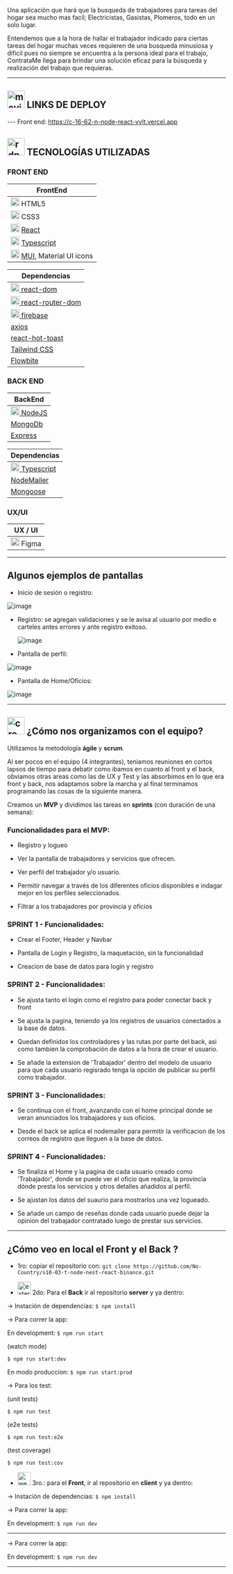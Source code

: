 


Una aplicación que hará que la busqueda de trabajadores para tareas del hogar sea mucho mas facíl; Electricistas, Gasistas, Plomeros, todo en un solo lugar. 

Entendemos que a la hora de hallar el trabajador indicado para ciertas tareas del hogar muchas veces requieren de una busqueda minusiosa y dificil pues no siempre se encuentra a la persona ideal para el trabajo, ContrataMe llega para brindar una solución eficaz para la búsqueda y realización del trabajo que requieras.

---

## <img width="40" height="40" src="https://img.icons8.com/cotton/40/movie-beginning--v1.png" alt="movie-beginning--v1"/> LINKS DE DEPLOY

--- Front end: https://c-16-62-n-node-react-vvlt.vercel.app



## <img width="40" height="40" src="https://img.icons8.com/ios-filled/40/rdp-connection.png" alt="rdp-connection"/>  TECNOLOGÍAS UTILIZADAS

### FRONT END

| FrontEnd |
| ------- |
| <img width="20" height="20" src="https://img.icons8.com/color/20/html-5--v1.png" alt="html-5"/> HTML5 |
| <img width="20" height="20" src="https://img.icons8.com/color/20/css3.png" alt="css3"/> CSS3 |
| <img width="20" height="20" src="https://img.icons8.com/office/20/react.png" alt="react"/> [React](https://react.dev/) |
| <img width="20" height="20" src="https://img.icons8.com/fluency/20/typescript--v1.png" alt="typescript--v1"/> [Typescript](https://www.typescriptlang.org/) |
| <img width="20" height="20" src="https://img.icons8.com/color/20/material-ui.png" alt="material-ui"/> [MUI](https://mui.com/), Material UI icons |


| Dependencias
| ------------- |
| [<img width="20" height="20" src="https://img.icons8.com/cute-clipart/20/react-native.png" alt="react"/> react-dom](https://www.npmjs.com/package/react-dom) |
| [<img width="20" height="20" src="https://img.icons8.com/cute-clipart/20/react-native.png" alt="react"/> react-router-dom](https://www.npmjs.com/package/react-router-dom) |
| [<img width="20" height="20" src="https://img.icons8.com/color/20/firebase.png" alt="firebase"/> firebase](https://firebase.google.com/) |
| [axios](https://axios-http.com/) |
| [react-hot-toast](https://react-hot-toast.com/) |
| [Tailwind CSS](https://tailwind.com) |
| [Flowbite](https://flowbite.com/) |


### BACK END

| BackEnd |
| -------- |
| [<img width="20" height="20" src="https://img.icons8.com/color/20/nodejs.png" alt="nodejs"/> NodeJS](https://nodejs.org/en) |
| [MongoDb](https://www.mongodb.com/es) |
| [Express](https://expressjs.com/es/) |

| Dependencias |
| ------------ |
| [<img width="20" height="20" src="https://img.icons8.com/fluency/20/typescript--v1.png" alt="typescript--v1"/> Typescript](https://www.typescriptlang.org/) |
| [NodeMailer](https://www.nodemailer.com/) |
| [Mongoose](https://www.mongoose.com/) |

### UX/UI

| UX / UI |
| -------- |
| <img width="20" height="20" src="https://img.icons8.com/color/20/figma--v1.png" alt="figma--v1"/> Figma |


---


## **Algunos ejemplos de pantallas**

- Inicio de sesión o registro:

![image](https://github.com/No-Country/C-16-62-n-node-react/blob/seba/front/src/assets/imgReadme/login.png)

- Registro: se agregan validaciones y se le avisa al usuario por medio e carteles antes errores y ante registro exitoso.

  ![image](https://github.com/No-Country/C-16-62-n-node-react/blob/seba/front/src/assets/imgReadme/registro.png)

- Pantalla de perfil:

![image](https://github.com/No-Country/C-16-62-n-node-react/blob/seba/front/src/assets/imgReadme/Perfil.png)

- Pantalla de Home/Oficios:

![image](https://github.com/No-Country/C-16-62-n-node-react/blob/seba/front/src/assets/imgReadme/Home.png)


---


## <img width="40" height="40" src="https://img.icons8.com/doodle/40/crowd.png" alt="crowd"/> ¿Cómo nos organizamos con el equipo?

Utilizamos la metodología **ágile** y **scrum**. 

Al ser pocos en el equipo (4 integrantes), teniamos reuniones en cortos lapsos de tiempo para debatir como ibamos en cuanto al front y el back, obviamos otras areas como las de UX y Test y las absorbimos en lo que era front y back, nos adaptamos sobre la marcha y al final terminamos programando las cosas de la siguiente manera.

Creamos un **MVP** y dividimos las tareas en **sprints** (con duración de una semana):


### Funcionalidades para el MVP:

- Registro y logueo

- Ver la pantalla de trabajadores y servicios que ofrecen.

- Ver perfil del trabajador y/o usuario.

- Permitir navegar a través de los diferentes oficios disponibles e indagar mejor en los perfiles seleccionados.

- Filtrar a los trabajadores por provincia y oficios

  
### **SPRINT 1** - Funcionalidades:

- Crear el Footer, Header y Navbar

- Pantalla de Login y Registro, la maquetación, sin la funcionalidad

- Creacion de base de datos para login y registro

###  **SPRINT 2** - Funcionalidades: 

- Se ajusta tanto el login como el registro para poder conectar back y front

- Se ajusta la pagina, teniendo ya los registros de usuarios conectados a la base de datos.

- Quedan definidos los controladores y las rutas por parte del back, asi como tambien la comprobación de datos a la hora de crear el usuario. 

- Se añade la extension de 'Trabajador' dentro del modelo de usuario para que cada usuario regisrado tenga la opción de publicar su perfil como trabajador.

### **SPRINT 3** - Funcionalidades:

- Se continua con el front, avanzando con el home principal donde se veran anunciados los trabajadores y sus oficios.

- Desde el back se aplica el nodemailer para permitir la verificacion de los correos de registro que lleguen a la base de datos.

### **SPRINT 4** - Funcionalidades:


- Se finaliza el Home y la pagina de cada usuario creado como 'Trabajador', donde se puede ver el oficio que realiza, la provincia dónde presta los servicios y otros detalles añadidos al perfil.

- Se ajustan los datos del suaurio para mostrarlos una vez logueado.
      
- Se añade un campo de reseñas donde cada usuario puede dejar la opinion del trabajador contratado luego de prestar sus servicios.

---

## ¿Cómo veo en local el Front y el Back ?

- 1ro: copiar el repositorio con: `git clone https://github.com/No-Country/s10-03-t-node-nest-react-binance.git`

- <img width="30" height="30" src="https://img.icons8.com/external-kiranshastry-lineal-color-kiranshastry/30/external-server-miscellaneous-kiranshastry-lineal-color-kiranshastry.png" alt="external-server-miscellaneous-kiranshastry-lineal-color-kiranshastry"/> 2do: Para el **Back** ir al repositorio **server** y ya dentro:

-> Instación de dependencias:  ```$ npm install```

-> Para correr la app:

En development: ```$ npm run start```

(watch mode)
```
$ npm run start:dev
```

En modo produccion: ```$ npm run start:prod```

-> Para los test:

(unit tests)
```
$ npm run test
```

(e2e tests)
```
$ npm run test:e2e
```

(test coverage)
```
$ npm run test:cov
```

- <img width="30" height="30" src="https://img.icons8.com/dusk/30/web.png" alt="web"/>  3ro.: para el **Front**, ir al repositorio en **client** y ya dentro:

-> Instación de dependencias:  ```$ npm install```

-> Para correr la app:

En development: ```$ npm run dev```

---


-> Para correr la app:

En development: ```$ npm run dev```

---
